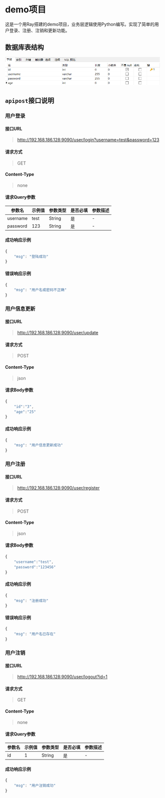 # demo项目

这是一个用Ray搭建的demo项目，业务层逻辑使用Python编写。实现了简单的用户登录、注册、注销和更新功能。

## 数据库表结构

![](数据库表.png)

## `apipost`接口说明

### 用户登录

#### 接口URL

> http://192.168.186.128:9090/user/login?username=test&password=123

#### 请求方式

> GET

#### Content-Type

> none

#### 请求Query参数

| 参数名 | 示例值 | 参数类型 | 是否必填 | 参数描述 |
| --- | --- | ---- | ---- | ---- |
| username | test | String | 是 | - |
| password | 123 | String | 是 | - |

#### 成功响应示例

```javascript
{
	"msg": "登陆成功"
}
```

#### 错误响应示例

```javascript
{
	"msg": "用户名或密码不正确"
}
```

### 用户信息更新

#### 接口URL

> http://192.168.186.128:9090/user/update

#### 请求方式

> POST

#### Content-Type

> json

#### 请求Body参数

```javascript
{
    "id":"3",
    "age":"25"
}
```

#### 成功响应示例

```javascript
{
	"msg": "用户信息更新成功"
}
```

### 用户注册

#### 接口URL

> http://192.168.186.128:9090/user/register

#### 请求方式

> POST

#### Content-Type

> json

#### 请求Body参数

```javascript
{
    "username":"test",
    "password":"123456"
}
```

#### 成功响应示例

```javascript
{
	"msg": "注册成功"
}
```

#### 错误响应示例

```javascript
{
	"msg": "用户名已存在"
}
```

### 用户注销

#### 接口URL

> http://192.168.186.128:9090/user/logout?id=1

#### 请求方式

> GET

#### Content-Type

> none

#### 请求Query参数

| 参数名 | 示例值 | 参数类型 | 是否必填 | 参数描述 |
| --- | --- | ---- | ---- | ---- |
| id | 1 | String | 是 | - |

#### 成功响应示例

```javascript
{
	"msg": "用户注销成功"
}
```
